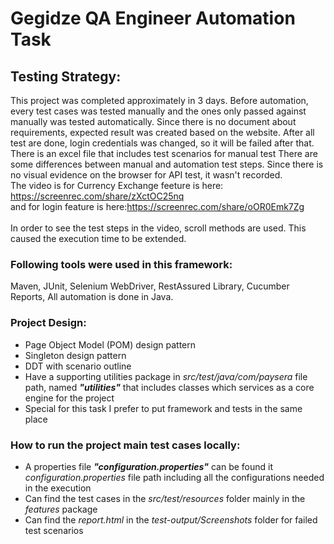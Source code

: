 # Gegidze QA Engineer Automation Task
## Testing Strategy:
This project was completed approximately in 3 days.
Before automation, every test cases was tested manually and the ones only passed 
against manually was tested automatically. Since there is no document about requirements, 
expected result was created based on the website. After all test are done, 
login credentials was changed, so it will be failed after that. 
There is an excel file that includes test scenarios for manual test
There are some differences between manual and automation test steps.
Since there is no visual evidence on the browser for API test, it wasn't recorded. 
</br>The video is for Currency Exchange feeture is here: https://screenrec.com/share/zXctOC25nq 
</br>and for login feature is here:https://screenrec.com/share/oOR0Emk7Zg 
</br> </br> In order to see the test steps in the video, scroll methods are used. 
This caused the execution time to be extended.



### Following tools were used in this framework:
Maven, JUnit, Selenium WebDriver, RestAssured Library, Cucumber Reports,
All automation is done in Java.


### Project Design:
* Page Object Model (POM) design pattern
* Singleton design pattern
* DDT with scenario outline
* Have a supporting utilities package in *src/test/java/com/paysera* file path, named ***"utilities"*** that includes classes which services as a core engine for the project
* Special for this task I prefer to put framework and tests in the same place

### How to run the project main test cases locally:
* A properties file ***"configuration.properties"*** can be found it *configuration.properties* file path including all the configurations needed in the execution
* Can find the test cases in the *src/test/resources* folder mainly in the *features* package
* Can find the *report.html* in the *test-output/Screenshots* folder for failed test scenarios


